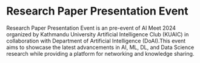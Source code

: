 # Research Paper Presentation Event
Research Paper Presentation Event is an pre-event of AI Meet 2024 organized by Kathmandu University Artificial Intelligence Club (KUAIC) in collaboration with Department of Artificial Intelligence (DoAI).This event aims to showcase the latest advancements in AI, ML, DL, and Data Science research while providing a platform for networking and knowledge sharing.